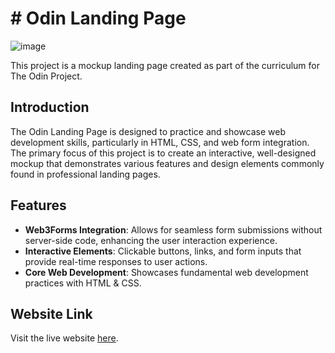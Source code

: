 # # Odin Landing Page
![image](https://github.com/PauloMBorges/odin-landing-page/assets/106917891/6af93eb9-2213-407e-a5ff-b99f5989b6bb)

This project is a mockup landing page created as part of the curriculum for The Odin Project.

## Introduction

The Odin Landing Page is designed to practice and showcase web development skills, particularly in HTML, CSS, and web form integration. The primary focus of this project is to create an interactive, well-designed mockup that demonstrates various features and design elements commonly found in professional landing pages.

## Features

- **Web3Forms Integration**: Allows for seamless form submissions without server-side code, enhancing the user interaction experience.
- **Interactive Elements**: Clickable buttons, links, and form inputs that provide real-time responses to user actions.
- **Core Web Development**: Showcases fundamental web development practices with HTML & CSS.

## Website Link

Visit the live website [here](https://paulomborges.github.io/odin-landing-page/).
